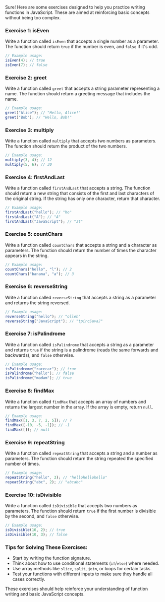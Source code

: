 Sure! Here are some exercises designed to help you practice writing functions in JavaScript. These are aimed at reinforcing basic concepts without being too complex.

### Exercise 1: **isEven**
Write a function called `isEven` that accepts a single number as a parameter. The function should return `true` if the number is even, and `false` if it's odd.

```javascript
// Example usage:
isEven(4); // true
isEven(7); // false
```

### Exercise 2: **greet**
Write a function called `greet` that accepts a string parameter representing a name. The function should return a greeting message that includes the name.

```javascript
// Example usage:
greet("Alice"); // "Hello, Alice!"
greet("Bob"); // "Hello, Bob!"
```

### Exercise 3: **multiply**
Write a function called `multiply` that accepts two numbers as parameters. The function should return the product of the two numbers.

```javascript
// Example usage:
multiply(3, 4); // 12
multiply(5, 6); // 30
```

### Exercise 4: **firstAndLast**
Write a function called `firstAndLast` that accepts a string. The function should return a new string that consists of the first and last characters of the original string. If the string has only one character, return that character.

```javascript
// Example usage:
firstAndLast("hello"); // "ho"
firstAndLast("A"); // "A"
firstAndLast("JavaScript"); // "Jt"
```

### Exercise 5: **countChars**
Write a function called `countChars` that accepts a string and a character as parameters. The function should return the number of times the character appears in the string.

```javascript
// Example usage:
countChars("hello", "l"); // 2
countChars("banana", "a"); // 3
```

### Exercise 6: **reverseString**
Write a function called `reverseString` that accepts a string as a parameter and returns the string reversed.

```javascript
// Example usage:
reverseString("hello"); // "olleh"
reverseString("JavaScript"); // "tpircSavaJ"
```

### Exercise 7: **isPalindrome**
Write a function called `isPalindrome` that accepts a string as a parameter and returns `true` if the string is a palindrome (reads the same forwards and backwards), and `false` otherwise.

```javascript
// Example usage:
isPalindrome("racecar"); // true
isPalindrome("hello"); // false
isPalindrome("madam"); // true
```

### Exercise 8: **findMax**
Write a function called `findMax` that accepts an array of numbers and returns the largest number in the array. If the array is empty, return `null`.

```javascript
// Example usage:
findMax([1, 3, 7, 2, 5]); // 7
findMax([-10, -5, -1]); // -1
findMax([]); // null
```

### Exercise 9: **repeatString**
Write a function called `repeatString` that accepts a string and a number as parameters. The function should return the string repeated the specified number of times.

```javascript
// Example usage:
repeatString("hello", 3); // "hellohellohello"
repeatString("abc", 2); // "abcabc"
```

### Exercise 10: **isDivisible**
Write a function called `isDivisible` that accepts two numbers as parameters. The function should return `true` if the first number is divisible by the second, and `false` otherwise.

```javascript
// Example usage:
isDivisible(10, 2); // true
isDivisible(10, 3); // false
```

### Tips for Solving These Exercises:
- Start by writing the function signature.
- Think about how to use conditional statements (`if`/`else`) where needed.
- Use array methods like `slice`, `split`, `join`, or loops for certain tasks.
- Test your functions with different inputs to make sure they handle all cases correctly.

These exercises should help reinforce your understanding of function writing and basic JavaScript concepts.